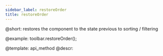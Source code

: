 ```yaml
---
sidebar_label: restoreOrder
title: restoreOrder
---        
```


@short: restores the component to the state previous to sorting / filtering

@example:
toolbar.restoreOrder();

@template: api_method
@descr: